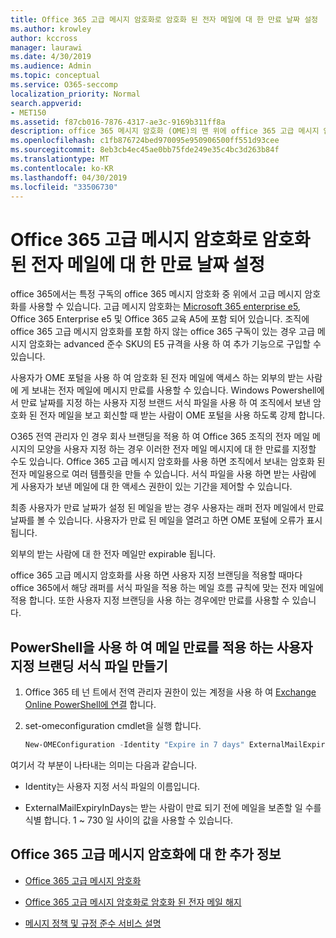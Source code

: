 ```yaml
---
title: Office 365 고급 메시지 암호화로 암호화 된 전자 메일에 대 한 만료 날짜 설정
ms.author: krowley
author: kccross
manager: laurawi
ms.date: 4/30/2019
ms.audience: Admin
ms.topic: conceptual
ms.service: O365-seccomp
localization_priority: Normal
search.appverid:
- MET150
ms.assetid: f87cb016-7876-4317-ae3c-9169b311ff8a
description: office 365 메시지 암호화 (OME)의 맨 위에 office 365 고급 메시지 암호화 기능을 사용 하 여 사용자 지정 브랜드 서식 파일을 통해 전자 메일에 만료 날짜를 설정 하 여 이메일 보안을 확장할 수 있습니다.
ms.openlocfilehash: c1fb876724bed970095e950906500ff551d93cee
ms.sourcegitcommit: 8eb3cb4ec45ae0bb75fde249e35c4bc3d263b84f
ms.translationtype: MT
ms.contentlocale: ko-KR
ms.lasthandoff: 04/30/2019
ms.locfileid: "33506730"
---
```

# <a name="set-an-expiration-date-for-email-encrypted-by-office-365-advanced-message-encryption"></a>Office 365 고급 메시지 암호화로 암호화 된 전자 메일에 대 한 만료 날짜 설정

office 365에서는 특정 구독의 office 365 메시지 암호화 중 위에서 고급 메시지 암호화를 사용할 수 있습니다. 고급 메시지 암호화는 [Microsoft 365 enterprise e5](https://www.microsoft.com/microsoft-365/enterprise/home), Office 365 Enterprise e5 및 Office 365 교육 A5에 포함 되어 있습니다. 조직에 office 365 고급 메시지 암호화를 포함 하지 않는 office 365 구독이 있는 경우 고급 메시지 암호화는 advanced 준수 SKU의 E5 규격을 사용 하 여 추가 기능으로 구입할 수 있습니다.

사용자가 OME 포털을 사용 하 여 암호화 된 전자 메일에 액세스 하는 외부의 받는 사람에 게 보내는 전자 메일에 메시지 만료를 사용할 수 있습니다. Windows Powershell에서 만료 날짜를 지정 하는 사용자 지정 브랜드 서식 파일을 사용 하 여 조직에서 보낸 암호화 된 전자 메일을 보고 회신할 때 받는 사람이 OME 포털을 사용 하도록 강제 합니다.

O365 전역 관리자 인 경우 회사 브랜딩을 적용 하 여 Office 365 조직의 전자 메일 메시지의 모양을 사용자 지정 하는 경우 이러한 전자 메일 메시지에 대 한 만료를 지정할 수도 있습니다. Office 365 고급 메시지 암호화를 사용 하면 조직에서 보내는 암호화 된 전자 메일용으로 여러 템플릿을 만들 수 있습니다. 서식 파일을 사용 하면 받는 사람에 게 사용자가 보낸 메일에 대 한 액세스 권한이 있는 기간을 제어할 수 있습니다.

최종 사용자가 만료 날짜가 설정 된 메일을 받는 경우 사용자는 래퍼 전자 메일에서 만료 날짜를 볼 수 있습니다. 사용자가 만료 된 메일을 열려고 하면 OME 포털에 오류가 표시 됩니다.

외부의 받는 사람에 대 한 전자 메일만 expirable 됩니다.

office 365 고급 메시지 암호화를 사용 하면 사용자 지정 브랜딩을 적용할 때마다 office 365에서 해당 래퍼를 서식 파일을 적용 하는 메일 흐름 규칙에 맞는 전자 메일에 적용 합니다. 또한 사용자 지정 브랜딩을 사용 하는 경우에만 만료를 사용할 수 있습니다.

## <a name="create-a-custom-branding-template-to-force-mail-expiration-by-using-powershell"></a>PowerShell을 사용 하 여 메일 만료를 적용 하는 사용자 지정 브랜딩 서식 파일 만들기

1. Office 365 테 넌 트에서 전역 관리자 권한이 있는 계정을 사용 하 여 [Exchange Online PowerShell에 연결](https://docs.microsoft.com/en-us/powershell/exchange/exchange-online/connect-to-exchange-online-powershell/connect-to-exchange-online-powershell) 합니다.

2. set-omeconfiguration cmdlet을 실행 합니다.

     ```powershell
     New-OMEConfiguration -Identity "Expire in 7 days" ExternalMailExpiryInDays 7
     ```

여기서 각 부분이 나타내는 의미는 다음과 같습니다.

- Identity는 사용자 지정 서식 파일의 이름입니다.

- ExternalMailExpiryInDays는 받는 사람이 만료 되기 전에 메일을 보존할 일 수를 식별 합니다. 1 ~ 730 일 사이의 값을 사용할 수 있습니다.

## <a name="more-information-about-office-365-advanced-message-encryption"></a>Office 365 고급 메시지 암호화에 대 한 추가 정보

- [Office 365 고급 메시지 암호화](ome-advanced-message-encryption.md)

- [Office 365 고급 메시지 암호화로 암호화 된 전자 메일 해지](revoke-ome-encrypted-mail.md)

- [메시지 정책 및 규정 준수 서비스 설명](https://docs.microsoft.com/en-us/office365/servicedescriptions/exchange-online-service-description/message-policy-and-compliance)